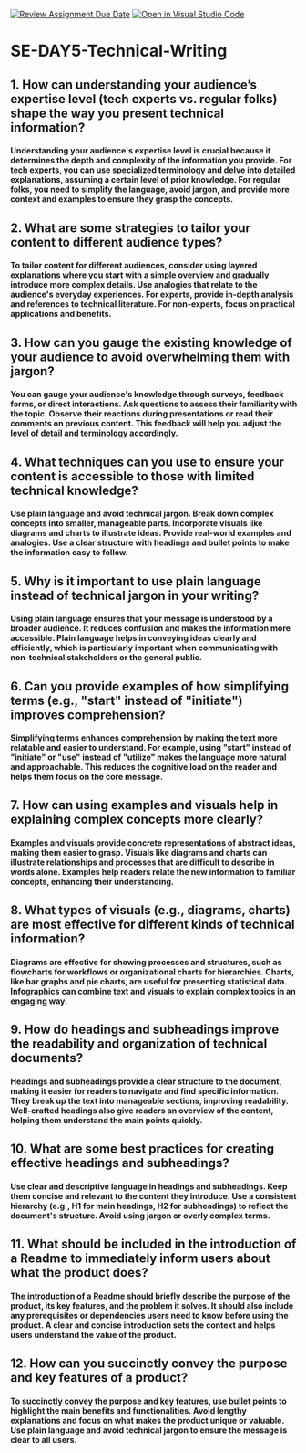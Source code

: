 [![Review Assignment Due Date](https://classroom.github.com/assets/deadline-readme-button-22041afd0340ce965d47ae6ef1cefeee28c7c493a6346c4f15d667ab976d596c.svg)](https://classroom.github.com/a/zsAR-pyY)
[![Open in Visual Studio Code](https://classroom.github.com/assets/open-in-vscode-2e0aaae1b6195c2367325f4f02e2d04e9abb55f0b24a779b69b11b9e10269abc.svg)](https://classroom.github.com/online_ide?assignment_repo_id=18630201&assignment_repo_type=AssignmentRepo)
# SE-DAY5-Technical-Writing
## 1. How can understanding your audience’s expertise level (tech experts vs. regular folks) shape the way you present technical information?
#### Understanding your audience's expertise level is crucial because it determines the depth and complexity of the information you provide. For tech experts, you can use specialized terminology and delve into detailed explanations, assuming a certain level of prior knowledge. For regular folks, you need to simplify the language, avoid jargon, and provide more context and examples to ensure they grasp the concepts.
## 2. What are some strategies to tailor your content to different audience types?
#### To tailor content for different audiences, consider using layered explanations where you start with a simple overview and gradually introduce more complex details. Use analogies that relate to the audience's everyday experiences. For experts, provide in-depth analysis and references to technical literature. For non-experts, focus on practical applications and benefits.
## 3. How can you gauge the existing knowledge of your audience to avoid overwhelming them with jargon?
#### You can gauge your audience's knowledge through surveys, feedback forms, or direct interactions. Ask questions to assess their familiarity with the topic. Observe their reactions during presentations or read their comments on previous content. This feedback will help you adjust the level of detail and terminology accordingly.
## 4. What techniques can you use to ensure your content is accessible to those with limited technical knowledge?
#### Use plain language and avoid technical jargon. Break down complex concepts into smaller, manageable parts. Incorporate visuals like diagrams and charts to illustrate ideas. Provide real-world examples and analogies. Use a clear structure with headings and bullet points to make the information easy to follow.
## 5. Why is it important to use plain language instead of technical jargon in your writing?
#### Using plain language ensures that your message is understood by a broader audience. It reduces confusion and makes the information more accessible. Plain language helps in conveying ideas clearly and efficiently, which is particularly important when communicating with non-technical stakeholders or the general public.
## 6. Can you provide examples of how simplifying terms (e.g., "start" instead of "initiate") improves comprehension?
#### Simplifying terms enhances comprehension by making the text more relatable and easier to understand. For example, using "start" instead of "initiate" or "use" instead of "utilize" makes the language more natural and approachable. This reduces the cognitive load on the reader and helps them focus on the core message.
## 7. How can using examples and visuals help in explaining complex concepts more clearly?
#### Examples and visuals provide concrete representations of abstract ideas, making them easier to grasp. Visuals like diagrams and charts can illustrate relationships and processes that are difficult to describe in words alone. Examples help readers relate the new information to familiar concepts, enhancing their understanding.
## 8. What types of visuals (e.g., diagrams, charts) are most effective for different kinds of technical information?
#### Diagrams are effective for showing processes and structures, such as flowcharts for workflows or organizational charts for hierarchies. Charts, like bar graphs and pie charts, are useful for presenting statistical data. Infographics can combine text and visuals to explain complex topics in an engaging way.
## 9. How do headings and subheadings improve the readability and organization of technical documents?
#### Headings and subheadings provide a clear structure to the document, making it easier for readers to navigate and find specific information. They break up the text into manageable sections, improving readability. Well-crafted headings also give readers an overview of the content, helping them understand the main points quickly.
## 10. What are some best practices for creating effective headings and subheadings?
#### Use clear and descriptive language in headings and subheadings. Keep them concise and relevant to the content they introduce. Use a consistent hierarchy (e.g., H1 for main headings, H2 for subheadings) to reflect the document's structure. Avoid using jargon or overly complex terms.
## 11. What should be included in the introduction of a Readme to immediately inform users about what the product does?
#### The introduction of a Readme should briefly describe the purpose of the product, its key features, and the problem it solves. It should also include any prerequisites or dependencies users need to know before using the product. A clear and concise introduction sets the context and helps users understand the value of the product.
## 12. How can you succinctly convey the purpose and key features of a product?
#### To succinctly convey the purpose and key features, use bullet points to highlight the main benefits and functionalities. Avoid lengthy explanations and focus on what makes the product unique or valuable. Use plain language and avoid technical jargon to ensure the message is clear to all users.
